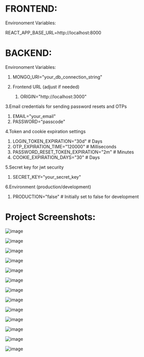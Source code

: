 # FRONTEND:
Environoment Variables:

  REACT_APP_BASE_URL=http://localhost:8000


# BACKEND:
Environoment Variables:

1. MONGO_URI="your_db_connection_string"


2. Frontend URL (adjust if needed)
   1. ORIGIN="http://localhost:3000"


3.Email credentials for sending password resets and OTPs
  1. EMAIL="your_email" 
  2. PASSWORD="passcode"


4.Token and cookie expiration settings
  1. LOGIN_TOKEN_EXPIRATION="30d"  # Days
  2. OTP_EXPIRATION_TIME="120000"  # Milliseconds
  3. PASSWORD_RESET_TOKEN_EXPIRATION="2m"  # Minutes
  4. COOKIE_EXPIRATION_DAYS="30"    # Days


5.Secret key for jwt security
  1. SECRET_KEY="your_secret_key"

6.Environment (production/development)
  1. PRODUCTION="false" # Initially set to false for development


# Project Screenshots:
![image](https://github.com/user-attachments/assets/5ff623e8-e3a0-4b6e-8b57-b10be9a31224)

![image](https://github.com/user-attachments/assets/de35013d-9186-48c3-9974-a5aea82a9760)

![image](https://github.com/user-attachments/assets/2e260174-9f7b-4b74-bec3-0cc36f13d16f)

![image](https://github.com/user-attachments/assets/49645935-7849-4853-a927-37cebbe77214)

![image](https://github.com/user-attachments/assets/26e84bf5-0619-41a9-a836-f92fb829b09c)

![image](https://github.com/user-attachments/assets/11c5d92b-e4cb-4a49-9fde-b03176e6e851)

![image](https://github.com/user-attachments/assets/a91b78ab-1b7e-48de-b426-3fc892dead84)

![image](https://github.com/user-attachments/assets/ab145d60-55c0-4937-9e22-4097f8514c43)

![image](https://github.com/user-attachments/assets/1fa791f5-77b1-4f8e-9135-ccc22ab9969d)

![image](https://github.com/user-attachments/assets/5bd1fcd4-2504-42da-ab7b-4ae894969755)

![image](https://github.com/user-attachments/assets/6b5f656e-8e31-4d04-b23c-6610e4d7eb4d)

![image](https://github.com/user-attachments/assets/f108a4b2-d45d-4b6f-b151-4e80aa4dc8eb)

![image](https://github.com/user-attachments/assets/fa3b26f3-f295-4f33-b34a-d62e16e32cb6)











